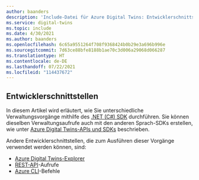 ```yaml
---
author: baanders
description: 'Include-Datei für Azure Digital Twins: Entwicklerschnittstellen zum Verwalten der Instanz'
ms.service: digital-twins
ms.topic: include
ms.date: 4/30/2021
ms.author: baanders
ms.openlocfilehash: 6c65a9551264f708f9368424b0b29e3a696b996e
ms.sourcegitcommit: 7d63ce88bfe8188b1ae70c3d006a29068d066287
ms.translationtype: HT
ms.contentlocale: de-DE
ms.lasthandoff: 07/22/2021
ms.locfileid: "114437672"
---
```

## <a name="developer-interfaces"></a>Entwicklerschnittstellen

In diesem Artikel wird erläutert, wie Sie unterschiedliche Verwaltungsvorgänge mithilfe des [.NET (C#) SDK](/dotnet/api/overview/azure/digitaltwins/management?view=azure-dotnet&preserve-view=true) durchführen. Sie können dieselben Verwaltungsaufrufe auch mit den anderen Sprach-SDKs erstellen, wie unter [Azure Digital Twins-APIs und SDKs](../articles/digital-twins/concepts-apis-sdks.md) beschrieben.

Andere Entwicklerschnittstellen, die zum Ausführen dieser Vorgänge verwendet werden können, sind:
* [Azure Digital Twins-Explorer](../articles/digital-twins/concepts-azure-digital-twins-explorer.md)
* [REST-API](/rest/api/azure-digitaltwins/)-Aufrufe
* [Azure CLI](/cli/azure/dt?view=azure-cli-latest&preserve-view=true)-Befehle

